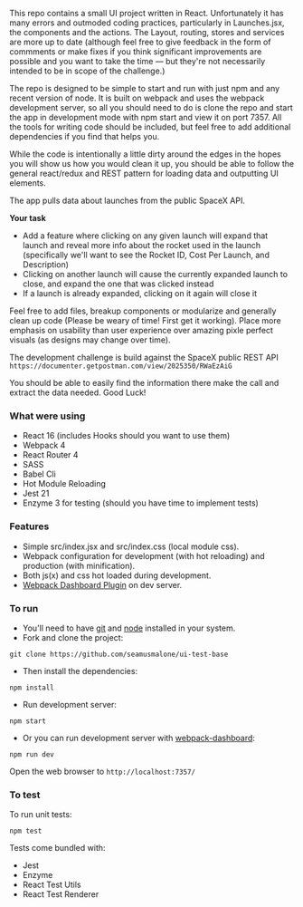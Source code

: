 This repo contains a small UI project written in React. Unfortunately it has many errors and outmoded coding practices, particularly in Launches.jsx, the components and the actions. The Layout, routing, stores and services are more up to date (although feel free to give feedback in the form of commments or make fixes if you think significant improvements are possible and you want to take the time — but they're not necessarily intended to be in scope of the challenge.)

The repo is designed to be simple to start and run with just npm and any recent version of node. It is built on webpack and uses the webpack development server, so all you should need to do is clone the repo and start the app in development mode with npm start and view it on port 7357. All the tools for writing code should be included, but feel free to add additional dependencies if you find that helps you.

While the code is intentionally a little dirty around the edges in the hopes you will show us how you would clean it up, you should be able to follow the general react/redux and REST pattern for loading data and outputting UI elements.

The app pulls data about launches from the public SpaceX API.

**Your task**

- Add a feature where clicking on any given launch will expand that launch and reveal more info about the rocket used in the launch (specifically we'll want to see the Rocket ID, Cost Per Launch, and Description)
- Clicking on another launch will cause the currently expanded launch to close, and expand the one that was clicked instead
- If a launch is already expanded, clicking on it again will close it

Feel free to add files, breakup components or modularize and generally clean up code (Please be weary of time! First get it working). Place more emphasis on usability than user experience over amazing pixle perfect visuals (as designs may change over time).

The development challenge is build against the SpaceX public REST API `https://documenter.getpostman.com/view/2025350/RWaEzAiG`

You should be able to easily find the information there make the call and extract the data needed. Good Luck!

### What were using

* React 16 (includes Hooks should you want to use them)
* Webpack 4
* React Router 4
* SASS
* Babel Cli
* Hot Module Reloading
* Jest 21 
* Enzyme 3 for testing (should you have time to implement tests)

### Features

* Simple src/index.jsx and src/index.css (local module css).
* Webpack configuration for development (with hot reloading) and production (with minification).
* Both js(x) and css hot loaded during development.
* [Webpack Dashboard Plugin](https://github.com/FormidableLabs/webpack-dashboard) on dev server.

### To run

* You'll need to have [git](https://git-scm.com/) and [node](https://nodejs.org/en/) installed in your system.
* Fork and clone the project:

```
git clone https://github.com/seamusmalone/ui-test-base
```

* Then install the dependencies:

```
npm install
```

* Run development server:

```
npm start
```

* Or you can run development server with [webpack-dashboard](https://github.com/FormidableLabs/webpack-dashboard):

```
npm run dev
```

Open the web browser to `http://localhost:7357/`


### To test
To run unit tests:

```
npm test
```

Tests come bundled with:

* Jest
* Enzyme
* React Test Utils
* React Test Renderer

